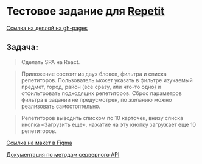 # Тестовое задание для [Repetit](https://repetit.ru/)

[Ссылка на деплой на gh-pages](https://melnikovaleksei.github.io/test-repetit/)

## Задача:

> Сделать SPA на React.

> Приложение состоит из двух блоков, фильтра и списка репетиторов. Пользователь может указать в фильтре изучаемый предмет, город, район (все сразу, или что-то одно) и отфильтровать подходящих репетиторов. Сброс параметров фильтра в задании не предусмотрен, по желанию можно реализовать самостоятельно.

> Репетиторов выводить списком по 10 карточек, внизу списка кнопка «Загрузить еще», нажатие на эту кнопку загружает еще 10 репетиторов.

[Ссылка на макет в Figma](https://www.figma.com/file/MTNl8OGAQK3l1Yzzsor6qY)

[Документация по методам серверного API](http://api.repetit.ru/manual.html)
